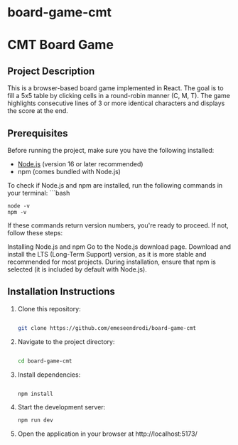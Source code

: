 # board-game-cmt
 
# CMT Board Game 

## Project Description
This is a browser-based board game implemented in React. The goal is to fill a 5x5 table by clicking cells in a round-robin manner (C, M, T). The game highlights consecutive lines of 3 or more identical characters and displays the score at the end.

## Prerequisites
Before running the project, make sure you have the following installed:
- [Node.js](https://nodejs.org/) (version 16 or later recommended)
- npm (comes bundled with Node.js)

To check if Node.js and npm are installed, run the following commands in your terminal:
    ```bash
    
    node -v
    npm -v

If these commands return version numbers, you're ready to proceed. If not, follow these steps:

Installing Node.js and npm
    Go to the Node.js download page.
    Download and install the LTS (Long-Term Support) version, as it is more stable and recommended for most projects.
    During installation, ensure that npm is selected (it is included by default with Node.js).

## Installation Instructions
1. Clone this repository:
   ```bash

   git clone https://github.com/emeseendrodi/board-game-cmt
2. Navigate to the project directory:
    ```bash

    cd board-game-cmt

3. Install dependencies:
    ```bash

    npm install
4. Start the development server:
    ```bash
    npm run dev

5. Open the application in your browser at http://localhost:5173/